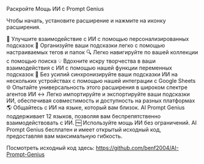 Раскройте Мощь ИИ с Prompt Genius

Чтобы начать, установите расширение и нажмите на иконку расширения.

📢 Улучшите взаимодействие с ИИ с помощью персонализированных подсказок
📁 Организуйте ваши подсказки легко с помощью настраиваемых тегов и папок
🔍 Легко навигируйте по вашей коллекции с помощью поиска
💡 Вдохните искру творчества в ваши взаимодействия с ИИ с помощью нашей функции переменных подсказок
📱 Без усилий синхронизируйте ваши подсказки ИИ на нескольких устройствах с помощью нашей интеграции с Google Sheets
🌐 Опытайте универсальность этого расширения в широком спектре агентов ИИ
↔ Легко импортируйте и экспортируйте ваши подсказки ИИ, обеспечивая совместимость и доступность на разных платформах
🌎 Общайтесь с ИИ на языке, который вам близок. AI Prompt Genius поддерживает 12 языков, позволяя вам беспрепятственно взаимодействовать с ИИ.
🆓 Используйте мощь ИИ без ограничений. AI Prompt Genius бесплатен и имеет открытый исходный код, предоставляя вам максимальную гибкость.

Посмотреть исходный код здесь:
https://github.com/benf2004/AI-Prompt-Genius